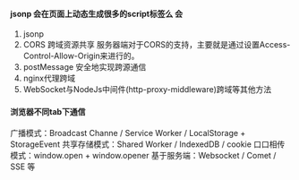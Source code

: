 #### jsonp 会在页面上动态生成很多的script标签么 会

1. jsonp
2. CORS 跨域资源共享
服务器端对于CORS的支持，主要就是通过设置Access-Control-Allow-Origin来进行的。
3. postMessage
安全地实现跨源通信
4. nginx代理跨域
5. WebSocket与NodeJs中间件(http-proxy-middleware)跨域等其他方法 


#### 浏览器不同tab下通信

广播模式：Broadcast Channe / Service Worker / LocalStorage + StorageEvent
共享存储模式：Shared Worker / IndexedDB / cookie
口口相传模式：window.open + window.opener
基于服务端：Websocket / Comet / SSE 等
